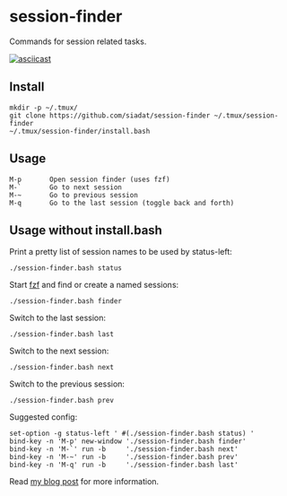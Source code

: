 # session-finder

Commands for session related tasks.

[![asciicast](https://asciinema.org/a/azyuneip94rgxcgx001kq42bd.png)](https://asciinema.org/a/azyuneip94rgxcgx001kq42bd)

## Install

    mkdir -p ~/.tmux/
    git clone https://github.com/siadat/session-finder ~/.tmux/session-finder
    ~/.tmux/session-finder/install.bash

## Usage

    M-p       Open session finder (uses fzf)
    M-`	      Go to next session
    M-~	      Go to previous session
    M-q       Go to the last session (toggle back and forth)

## Usage without install.bash

Print a pretty list of session names to be used by status-left:

    ./session-finder.bash status

Start [fzf](https://github.com/junegunn/fzf) and find or create a named sessions:

    ./session-finder.bash finder

Switch to the last session:

    ./session-finder.bash last

Switch to the next session:

    ./session-finder.bash next

Switch to the previous session:

    ./session-finder.bash prev

Suggested config:

    set-option -g status-left ' #(./session-finder.bash status) '
    bind-key -n 'M-p' new-window './session-finder.bash finder'
    bind-key -n 'M-`' run -b     './session-finder.bash next'
    bind-key -n 'M-~' run -b     './session-finder.bash prev'
    bind-key -n 'M-q' run -b     './session-finder.bash last'

Read [my blog post](https://siadat.github.io/post/tmux-session-management) for more
information.
